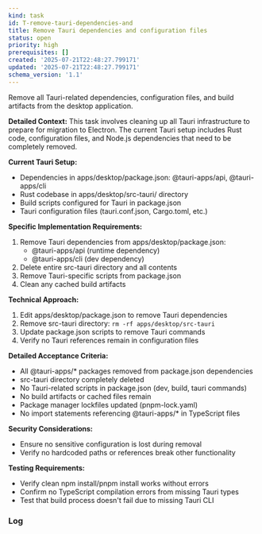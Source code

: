 ```yaml
---
kind: task
id: T-remove-tauri-dependencies-and
title: Remove Tauri dependencies and configuration files
status: open
priority: high
prerequisites: []
created: '2025-07-21T22:48:27.799171'
updated: '2025-07-21T22:48:27.799171'
schema_version: '1.1'
---
```

Remove all Tauri-related dependencies, configuration files, and build artifacts from the desktop application.

**Detailed Context:**
This task involves cleaning up all Tauri infrastructure to prepare for migration to Electron. The current Tauri setup includes Rust code, configuration files, and Node.js dependencies that need to be completely removed.

**Current Tauri Setup:**
- Dependencies in apps/desktop/package.json: @tauri-apps/api, @tauri-apps/cli
- Rust codebase in apps/desktop/src-tauri/ directory
- Build scripts configured for Tauri in package.json
- Tauri configuration files (tauri.conf.json, Cargo.toml, etc.)

**Specific Implementation Requirements:**
1. Remove Tauri dependencies from apps/desktop/package.json:
   - @tauri-apps/api (runtime dependency)
   - @tauri-apps/cli (dev dependency)
2. Delete entire src-tauri directory and all contents
3. Remove Tauri-specific scripts from package.json
4. Clean any cached build artifacts

**Technical Approach:**
1. Edit apps/desktop/package.json to remove Tauri dependencies
2. Remove src-tauri directory: `rm -rf apps/desktop/src-tauri`
3. Update package.json scripts to remove Tauri commands
4. Verify no Tauri references remain in configuration files

**Detailed Acceptance Criteria:**
- All @tauri-apps/* packages removed from package.json dependencies
- src-tauri directory completely deleted
- No Tauri-related scripts in package.json (dev, build, tauri commands)
- No build artifacts or cached files remain
- Package manager lockfiles updated (pnpm-lock.yaml)
- No import statements referencing @tauri-apps/* in TypeScript files

**Security Considerations:**
- Ensure no sensitive configuration is lost during removal
- Verify no hardcoded paths or references break other functionality

**Testing Requirements:**
- Verify clean npm install/pnpm install works without errors
- Confirm no TypeScript compilation errors from missing Tauri types
- Test that build process doesn't fail due to missing Tauri CLI

### Log

